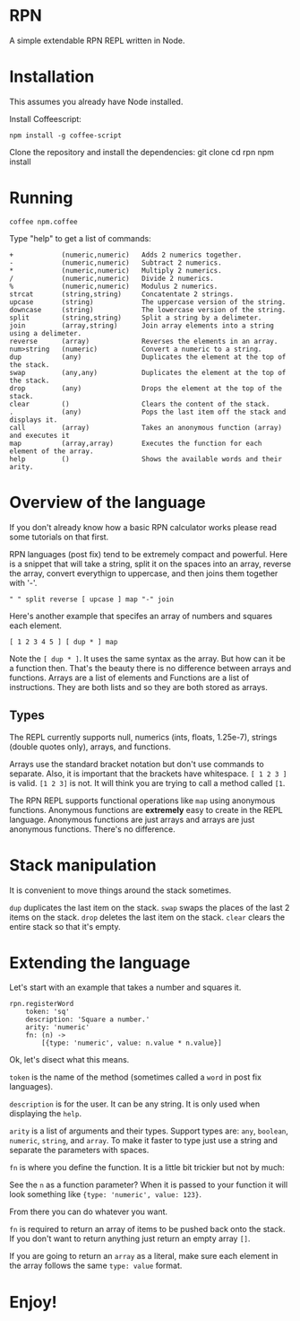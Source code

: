# RPN
A simple extendable RPN REPL written in Node.

# Installation

This assumes you already have Node installed.

Install Coffeescript:

    npm install -g coffee-script

Clone the repository and install the dependencies:
    git clone 
    cd rpn
    npm install

# Running

    coffee npm.coffee

Type "help" to get a list of commands:

    + 	         (numeric,numeric) 	 Adds 2 numerics together.
    - 	         (numeric,numeric) 	 Subtract 2 numerics.
    * 	         (numeric,numeric) 	 Multiply 2 numerics.
    / 	         (numeric,numeric) 	 Divide 2 numerics.
    % 	         (numeric,numeric) 	 Modulus 2 numerics.
    strcat 	     (string,string) 	 Concatentate 2 strings.
    upcase 	     (string) 	         The uppercase version of the string.
    downcase 	 (string)         	 The lowercase version of the string.
    split 	     (string,string) 	 Split a string by a delimeter.
    join 	     (array,string) 	 Join array elements into a string using a delimeter.
    reverse 	 (array)         	 Reverses the elements in an array.
    num>string 	 (numeric)         	 Convert a numeric to a string.
    dup 	     (any)             	 Duplicates the element at the top of the stack.
    swap     	 (any,any) 	         Duplicates the element at the top of the stack.
    drop     	 (any) 	             Drops the element at the top of the stack.
    clear 	     () 	             Clears the content of the stack.
    . 	         (any) 	             Pops the last item off the stack and displays it.
    call     	 (array) 	         Takes an anonymous function (array) and executes it
    map     	 (array,array) 	     Executes the function for each element of the array.
    help     	 () 	             Shows the available words and their arity.

# Overview of the language

If you don't already know how a basic RPN calculator works please read some tutorials on that first.

RPN languages (post fix) tend to be extremely compact and powerful.  Here is a snippet that will take a string,
split it on the spaces into an array, reverse the array, convert everythign to uppercase,
and then joins them together with '-'.

    " " split reverse [ upcase ] map "-" join

Here's another example that specifes an array of numbers and squares each element.

    [ 1 2 3 4 5 ] [ dup * ] map

Note the `[ dup * ]`.  It uses the same syntax as the array.  But how can it be a function then.  That's the
beauty there is no difference between arrays and functions.  Arrays are a list of elements and Functions are a
list of instructions.  They are both lists and so they are both stored as arrays.

## Types

The REPL currently supports null, numerics (ints, floats, 1.25e-7), strings (double quotes only), arrays, and functions.

Arrays use the standard bracket notation but don't use commands to separate.  Also, it is important that the brackets have
whitespace.  `[ 1 2 3 ]` is valid.  `[1 2 3]` is not.  It will think you are trying to call a method called `[1`.

The RPN REPL supports functional operations like `map` using anonymous functions.  Anonymous functions
are **extremely** easy to create in the REPL language.  Anonymous functions are just arrays and arrays
are just anonymous functions.  There's no difference.

# Stack manipulation

It is convenient to move things around the stack sometimes.

`dup` duplicates the last item on the stack.
`swap` swaps the places of the last 2 items on the stack.
`drop` deletes the last item on the stack.
`clear` clears the entire stack so that it's empty.

# Extending the language

Let's start with an example that takes a number and squares it.
    
    rpn.registerWord
        token: 'sq'
        description: 'Square a number.'
        arity: 'numeric'
        fn: (n) ->
            [{type: 'numeric', value: n.value * n.value}]

Ok, let's disect what this means.

`token` is the name of the method (sometimes called a `word` in post fix languages).

`description` is for the user.  It can be any string.  It is only used when displaying the `help`.

`arity` is a list of arguments and their types.  Support types are: `any`, `boolean`, `numeric`, `string`, and `array`.
To make it faster to type just use a string and separate the parameters with spaces.

`fn` is where you define the function.  It is a little bit trickier but not by much:

See the `n` as a function parameter?  When it is passed to your function it will look something like `{type: 'numeric', value: 123}`.

From there you can do whatever you want.

`fn` is required to return an array of items to be pushed back onto the stack.  If you don't want to return anything just return an empty array `[]`.

If you are going to return an `array` as a literal, make sure each element in the array follows the same `type: value` format.

# Enjoy!
